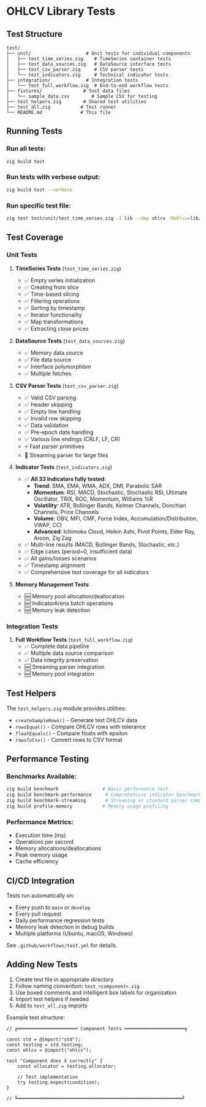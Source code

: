 # OHLCV Library Tests

## Test Structure

```
test/
├── unit/                    # Unit tests for individual components
│   ├── test_time_series.zig    # TimeSeries container tests
│   ├── test_data_sources.zig   # DataSource interface tests
│   ├── test_csv_parser.zig     # CSV parser tests
│   └── test_indicators.zig     # Technical indicator tests
├── integration/             # Integration tests
│   └── test_full_workflow.zig  # End-to-end workflow tests
├── fixtures/               # Test data files
│   └── sample_data.csv        # Sample CSV for testing
├── test_helpers.zig        # Shared test utilities
├── test_all.zig           # Test runner
└── README.md              # This file
```

## Running Tests

### Run all tests:
```bash
zig build test
```

### Run tests with verbose output:
```bash
zig build test --verbose
```

### Run specific test file:
```bash
zig test test/unit/test_time_series.zig -I lib --dep ohlcv -Mohlcv=lib/ohlcv.zig
```

## Test Coverage

### Unit Tests

1. **TimeSeries Tests** (`test_time_series.zig`)
   - ✅ Empty series initialization
   - ✅ Creating from slice
   - ✅ Time-based slicing
   - ✅ Filtering operations
   - ✅ Sorting by timestamp
   - ✅ Iterator functionality
   - ✅ Map transformations
   - ✅ Extracting close prices

2. **DataSource Tests** (`test_data_sources.zig`)
   - ✅ Memory data source
   - ✅ File data source
   - ✅ Interface polymorphism
   - ✅ Multiple fetches

3. **CSV Parser Tests** (`test_csv_parser.zig`)
   - ✅ Valid CSV parsing
   - ✅ Header skipping
   - ✅ Empty line handling
   - ✅ Invalid row skipping
   - ✅ Data validation
   - ✅ Pre-epoch date handling
   - ✅ Various line endings (CRLF, LF, CR)
   - ⚡ Fast parser primitives
   - 🔄 Streaming parser for large files

4. **Indicator Tests** (`test_indicators.zig`)
   - ✅ **All 33 Indicators fully tested**:
     - **Trend**: SMA, EMA, WMA, ADX, DMI, Parabolic SAR
     - **Momentum**: RSI, MACD, Stochastic, Stochastic RSI, Ultimate Oscillator, TRIX, ROC, Momentum, Williams %R
     - **Volatility**: ATR, Bollinger Bands, Keltner Channels, Donchian Channels, Price Channels
     - **Volume**: OBV, MFI, CMF, Force Index, Accumulation/Distribution, VWAP, CCI
     - **Advanced**: Ichimoku Cloud, Heikin Ashi, Pivot Points, Elder Ray, Aroon, Zig Zag
   - ✅ Multi-line results (MACD, Bollinger Bands, Stochastic, etc.)
   - ✅ Edge cases (period=0, insufficient data)
   - ✅ All gains/losses scenarios
   - ✅ Timestamp alignment
   - ✅ Comprehensive test coverage for all indicators

5. **Memory Management Tests** 
   - 🆕 Memory pool allocation/deallocation
   - 🆕 IndicatorArena batch operations
   - 🆕 Memory leak detection

### Integration Tests

1. **Full Workflow Tests** (`test_full_workflow.zig`)
   - ✅ Complete data pipeline
   - ✅ Multiple data source comparison
   - ✅ Data integrity preservation
   - 🆕 Streaming parser integration
   - 🆕 Memory pool integration

## Test Helpers

The `test_helpers.zig` module provides utilities:

- `createSampleRows()` - Generate test OHLCV data
- `rowsEqual()` - Compare OHLCV rows with tolerance
- `floatEquals()` - Compare floats with epsilon
- `rowsToCsv()` - Convert rows to CSV format

## Performance Testing

### Benchmarks Available:
```bash
zig build benchmark                # Basic performance test
zig build benchmark-performance     # Comprehensive indicator benchmarks
zig build benchmark-streaming       # Streaming vs standard parser comparison
zig build profile-memory           # Memory usage profiling
```

### Performance Metrics:
- Execution time (ms)
- Operations per second
- Memory allocations/deallocations
- Peak memory usage
- Cache efficiency

## CI/CD Integration

Tests run automatically on:
- Every push to `main` or `develop`
- Every pull request
- Daily performance regression tests
- Memory leak detection in debug builds
- Multiple platforms (Ubuntu, macOS, Windows)

See `.github/workflows/test.yml` for details.

## Adding New Tests

1. Create test file in appropriate directory
2. Follow naming convention: `test_<component>.zig`
3. Use boxed comments and intelligent box labels for organization
4. Import test helpers if needed
5. Add to `test_all.zig` imports

Example test structure:
```zig
// ╔══════════════════════ Component Tests ══════════════════════╗

const std = @import("std");
const testing = std.testing;
const ohlcv = @import("ohlcv");

test "Component does X correctly" {
    const allocator = testing.allocator;
    
    // Test implementation
    try testing.expect(condition);
}

// ╚════════════════════════════════════════════════════════════╝
```